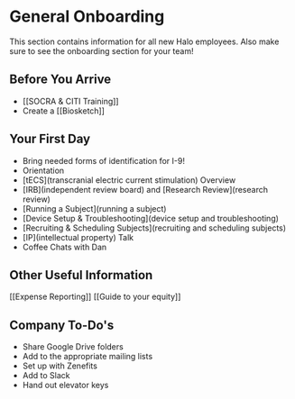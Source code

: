 # General Onboarding
This section contains information for all new Halo employees. Also make sure to see the onboarding section for your team!
## Before You Arrive
* [[SOCRA & CITI Training]]
* Create a [[Biosketch]]

## Your First Day
* Bring needed forms of identification for I-9!
* Orientation
* [tECS](transcranial electric current stimulation) Overview
* [IRB](independent review board) and [Research Review](research review)
* [Running a Subject](running a subject)
* [Device Setup & Troubleshooting](device setup and troubleshooting)
* [Recruiting & Scheduling Subjects](recruiting and scheduling subjects)
* [IP](intellectual property) Talk
* Coffee Chats with Dan

## Other Useful Information
[[Expense Reporting]]
[[Guide to your equity]]

## Company To-Do's
* Share Google Drive folders
* Add to the appropriate mailing lists
* Set up with Zenefits
* Add to Slack
* Hand out elevator keys